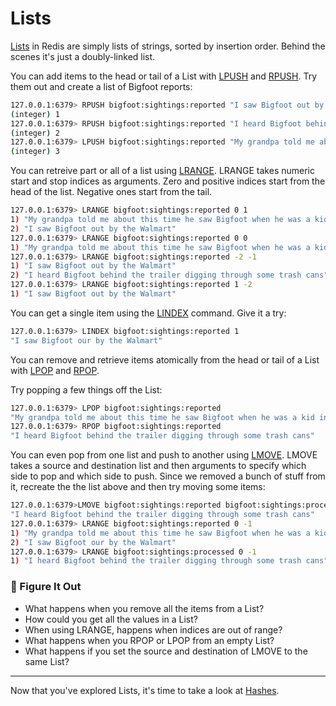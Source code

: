 # Lists #

[Lists](https://redis.io/commands/?group=list) in Redis are simply lists of strings, sorted by insertion order. Behind the scenes it's just a doubly-linked list.

You can add items to the head or tail of a List with [LPUSH](https://redis.io/commands/lpush/) and [RPUSH](https://redis.io/commands/rpush/). Try them out and create a list of Bigfoot reports:

```bash
127.0.0.1:6379> RPUSH bigfoot:sightings:reported "I saw Bigfoot out by the Walmart"
(integer) 1
127.0.0.1:6379> RPUSH bigfoot:sightings:reported "I heard Bigfoot behind the trailer digging through some trash cans"
(integer) 2
127.0.0.1:6379> LPUSH bigfoot:sightings:reported "My grandpa told me about this time he saw Bigfoot when he was a kid in Kentucky"
(integer) 3
```

You can retreive part or all of a list using [LRANGE](https://redis.io/commands/lrange/). LRANGE takes numeric start and stop indices as arguments. Zero and positive indices start from the head of the list. Negative ones start from the tail.

```bash
127.0.0.1:6379> LRANGE bigfoot:sightings:reported 0 1
1) "My grandpa told me about this time he saw Bigfoot when he was a kid in Kentucky"
2) "I saw Bigfoot out by the Walmart"
127.0.0.1:6379> LRANGE bigfoot:sightings:reported 0 0
1) "My grandpa told me about this time he saw Bigfoot when he was a kid in Kentucky"
127.0.0.1:6379> LRANGE bigfoot:sightings:reported -2 -1
1) "I saw Bigfoot out by the Walmart"
2) "I heard Bigfoot behind the trailer digging through some trash cans"
127.0.0.1:6379> LRANGE bigfoot:sightings:reported 1 -2
1) "I saw Bigfoot out by the Walmart"
```

You can get a single item using the [LINDEX](https://redis.io/commands/lindex/) command. Give it a try:

```bash
127.0.0.1:6379> LINDEX bigfoot:sightings:reported 1
"I saw Bigfoot our by the Walmart"
```

You can remove and retrieve items atomically from the head or tail of a List with [LPOP](https://redis.io/commands/lpop/) and [RPOP](https://redis.io/commands/rpop/).

Try popping a few things off the List:

```bash
127.0.0.1:6379> LPOP bigfoot:sightings:reported
"My grandpa told me about this time he saw Bigfoot when he was a kid in Kentucky"
127.0.0.1:6379> RPOP bigfoot:sightings:reported
"I heard Bigfoot behind the trailer digging through some trash cans"
```

You can even pop from one list and push to another using [LMOVE](https://redis.io/commands/lmove/). LMOVE takes a source and destination list and then arguments to specify which side to pop and which side to push. Since we removed a bunch of stuff from it, recreate the the list above and then try moving some items:

```bash
127.0.0.1:6379>LMOVE bigfoot:sightings:reported bigfoot:sightings:processed RIGHT LEFT
"I heard Bigfoot behind the trailer digging through some trash cans"
127.0.0.1:6379> LRANGE bigfoot:sightings:reported 0 -1
1) "My grandpa told me about this time he saw Bigfoot when he was a kid in Kentucky"
2) "I saw Bigfoot our by the Walmart"
127.0.0.1:6379> LRANGE bigfoot:sightings:processed 0 -1
1) "I heard Bigfoot behind the trailer digging through some trash cans"
```

### 📍 Figure It Out ###

- What happens when you remove all the items from a List?
- How could you get all the values in a List?
- When using LRANGE, happens when indices are out of range?
- What happens when you RPOP or LPOP from an empty List?
- What happens if you set the source and destination of LMOVE to the same List?

----------------------------------------

Now that you've explored Lists, it's time to take a look at [Hashes](06-REDIS-HASHES.md).

